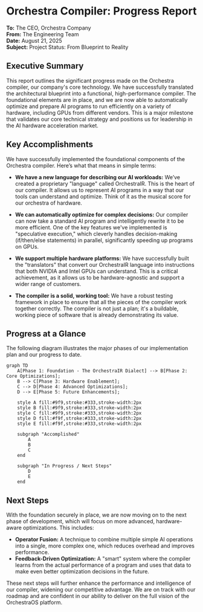 
# Orchestra Compiler: Progress Report

**To:** The CEO, Orchestra Company  
**From:** The Engineering Team  
**Date:** August 21, 2025  
**Subject:** Project Status: From Blueprint to Reality

## Executive Summary

This report outlines the significant progress made on the Orchestra compiler, our company's core technology. We have successfully translated the architectural blueprint into a functional, high-performance compiler. The foundational elements are in place, and we are now able to automatically optimize and prepare AI programs to run efficiently on a variety of hardware, including GPUs from different vendors. This is a major milestone that validates our core technical strategy and positions us for leadership in the AI hardware acceleration market.

## Key Accomplishments

We have successfully implemented the foundational components of the Orchestra compiler. Here’s what that means in simple terms:

*   **We have a new language for describing our AI workloads:** We’ve created a proprietary "language" called OrchestraIR. This is the heart of our compiler. It allows us to represent AI programs in a way that our tools can understand and optimize. Think of it as the musical score for our orchestra of hardware.

*   **We can automatically optimize for complex decisions:** Our compiler can now take a standard AI program and intelligently rewrite it to be more efficient. One of the key features we've implemented is "speculative execution," which cleverly handles decision-making (if/then/else statements) in parallel, significantly speeding up programs on GPUs.

*   **We support multiple hardware platforms:** We have successfully built the "translators" that convert our OrchestraIR language into instructions that both NVIDIA and Intel GPUs can understand. This is a critical achievement, as it allows us to be hardware-agnostic and support a wider range of customers.

*   **The compiler is a solid, working tool:** We have a robust testing framework in place to ensure that all the pieces of the compiler work together correctly. The compiler is not just a plan; it's a buildable, working piece of software that is already demonstrating its value.

## Progress at a Glance

The following diagram illustrates the major phases of our implementation plan and our progress to date.

```mermaid
graph TD
    A[Phase 1: Foundation - The OrchestraIR Dialect] --> B[Phase 2: Core Optimizations];
    B --> C[Phase 3: Hardware Enablement];
    C --> D[Phase 4: Advanced Optimizations];
    D --> E[Phase 5: Future Enhancements];

    style A fill:#9f9,stroke:#333,stroke-width:2px
    style B fill:#9f9,stroke:#333,stroke-width:2px
    style C fill:#9f9,stroke:#333,stroke-width:2px
    style D fill:#f9f,stroke:#333,stroke-width:2px
    style E fill:#f9f,stroke:#333,stroke-width:2px

    subgraph "Accomplished"
        A
        B
        C
    end

    subgraph "In Progress / Next Steps"
        D
        E
    end
```

## Next Steps

With the foundation securely in place, we are now moving on to the next phase of development, which will focus on more advanced, hardware-aware optimizations. This includes:

*   **Operator Fusion:** A technique to combine multiple simple AI operations into a single, more complex one, which reduces overhead and improves performance.
*   **Feedback-Driven Optimization:** A "smart" system where the compiler learns from the actual performance of a program and uses that data to make even better optimization decisions in the future.

These next steps will further enhance the performance and intelligence of our compiler, widening our competitive advantage. We are on track with our roadmap and are confident in our ability to deliver on the full vision of the OrchestraOS platform.

